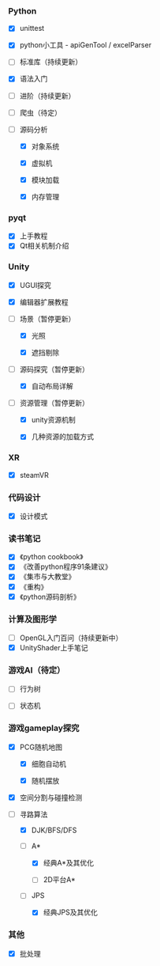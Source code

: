 ### Python

- [x] unittest

- [x] python小工具 - apiGenTool / excelParser

- [ ] 标准库（持续更新）

- [x] 语法入门

- [ ] 进阶（持续更新）

- [ ] 爬虫（待定）

- [ ] 源码分析

  - [x] 对象系统

  - [x] 虚拟机

  - [x] 模块加载

  - [x] 内存管理

### pyqt

- [x] 上手教程
- [x] Qt相关机制介绍

### Unity

- [x] UGUI探究

- [x] 编辑器扩展教程

- [ ] 场景（暂停更新）

  - [x] 光照

  - [x] 遮挡剔除

- [ ] 源码探究（暂停更新）

  - [x] 自动布局详解 

- [ ] 资源管理（暂停更新）

  - [x] unity资源机制

  - [x] 几种资源的加载方式

### XR

- [x] steamVR

### 代码设计

- [x] 设计模式

### 读书笔记

- [x] 《python cookbook》
- [x] 《改善python程序91条建议》
- [x] 《集市与大教堂》
- [x] 《重构》
- [x] 《python源码剖析》

### 计算及图形学

- [ ] OpenGL入门百问（持续更新中）
- [x] UnityShader上手笔记

### 游戏AI（待定）

- [ ] 行为树

- [ ] 状态机

### 游戏gameplay探究

- [x] PCG随机地图

  - [x] 细胞自动机


  - [x] 随机摆放

- [x] 空间分割与碰撞检测

- [ ] 寻路算法

  - [x] DJK/BFS/DFS

  - [ ] A*

    - [x] 经典A*及其优化
  
    - [ ] 2D平台A*
  
  - [ ] JPS
  
    - [x] 经典JPS及其优化

### 其他

- [x] 批处理

